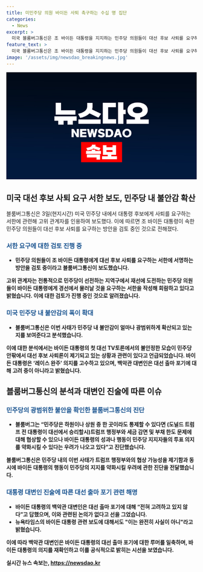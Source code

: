 ```yaml
---
title: 미민주당 의원 바이든 사퇴 촉구하는 수십 명 집단
categories:
  - News
excerpt: >
  미국 블룸버그통신은 조 바이든 대통령을 지지하는 민주당 의원들이 대선 후보 사퇴를 요구하는 서한에 서명하는 가능성을 보도했습니다. 이로써 민주당 내 불안감이 확산되고 있다는 것을 보여주었는데, 이는 바이든 대통령의 고령과 관련된 우려로부터 시작되었습니다. 바이든 대통령은 대선 출마 포기에 대해 고려 중이 아니라고 언급하며 레이스 완주를 위해 노력하고 있다고 전했습니다. 그러나 이에 대한 일부 의원들의 촉구가 계속되고 있습니다.
feature_text: >
  미국 블룸버그통신은 조 바이든 대통령을 지지하는 민주당 의원들이 대선 후보 사퇴를 요구하는 서한에 서명하는 가능성을 보도했습니다. 이로써 민주당 내 불안감이 확산되고 있다는 것을 보여주었는데, 이는 바이든 대통령의 고령과 관련된 우려로부터 시작되었습니다. 바이든 대통령은 대선 출마 포기에 대해 고려 중이 아니라고 언급하며 레이스 완주를 위해 노력하고 있다고 전했습니다. 그러나 이에 대한 일부 의원들의 촉구가 계속되고 있습니다.
image: '/assets/img/newsdao_breakingnews.jpg'
---
```


<p><img src="/assets/img/newsdao_breakingnews.jpg" alt="ranknews 속보" /></p>

<h2 data-ke-size="size26">미국 대선 후보 사퇴 요구 서한 보도, 민주당 내 불안감 확산</h2>

<p data-ke-size="size16">블룸버그통신은 3일(현지시간) 미국 민주당 내에서 대통령 후보에게 사퇴를 요구하는 서한에 관련해 고위 관계자를 인용하여 보도했다. 이에 따르면 조 바이든 대통령이 속한 민주당 의원들이 대선 후보 사퇴를 요구하는 방안을 검토 중인 것으로 전해졌다.</p>

<h3><b><span style="color: #1a5490;">서한 요구에 대한 검토 진행 중</span><b></h3>

<ul>
<li>민주당 의원들이 조 바이든 대통령에게 대선 후보 사퇴를 요구하는 서한에 서명하는 방안을 검토 중이라고 블룸버그통신이 보도했습니다.</li>
</ul>

<p data-ke-size="size16">고위 관계자는 전통적으로 민주당이 선전하는 지역구에서 재선에 도전하는 민주당 의원들이 바이든 대통령에게 경선에서 물러날 것을 요구하는 서한을 작성해 회람하고 있다고 밝혔습니다. 이에 대한 검토가 진행 중인 것으로 알려졌습니다.</p>

<h3><b><span style="color: #1a5490;">미국 민주당 내 불안감의 폭이 확대</span><b></h3>

<ul>
<li>블룸버그통신은 이번 사태가 민주당 내 불안감이 얼마나 광범위하게 확산되고 있는지를 보여준다고 분석했습니다.</li>
</ul>

<p data-ke-size="size16">이에 대한 분석에서는 바이든 대통령의 첫 대선 TV토론에서의 불안정한 모습이 민주당 안팎에서 대선 후보 사퇴론이 제기되고 있는 상황과 관련이 있다고 언급되었습니다. 바이든 대통령은 ‘레이스 완주’ 의지를 고수하고 있으며, 백악관 대변인은 대선 출마 포기에 대해 고려 중이 아니라고 밝혔습니다.</p>

<h2 data-ke-size="size26">블룸버그통신의 분석과 대변인 진술에 따른 이슈</h2>

<h3><b><span style="color: #1a5490;">민주당의 광범위한 불안을 확인한 블룸버그통신의 진단</span></b></h3>

<ul>
<li>블룸버그는 “민주당은 하원이나 상원 중 한 곳이라도 통제할 수 있다면 (도널드 트럼프 전 대통령이 대선에서 승리할시)트럼프 행정부와 세금 감면 및 부채 한도 문제에 대해 협상할 수 있으나 바이든 대통령의 성과나 행동이 민주당 지지자들의 투표 의지를 약화시킬 수 있다는 우려가 나오고 있다”고 진단했습니다.</li>
</ul>

<p data-ke-size="size16">블룸버그통신은 민주당 내의 이번 사태가 트럼프 행정부와의 협상 가능성을 제기함과 동시에 바이든 대통령의 행동이 민주당의 지지를 약화시킬 우려에 관한 진단을 전달했습니다.</p>

<h3><b><span style="color: #1a5490;">대통령 대변인 진술에 따른 대선 출마 포기 관련 해명</span><b></h3>

<ul>
<li>바이든 대통령의 백악관 대변인은 대선 출마 포기에 대해 “전혀 고려하고 있지 않다”고 답했으며, 이와 관련된 논의가 없다고 선을 그었습니다.</li>
<li>뉴욕타임스의 바이든 대통령 관련 보도에 대해서도 "이는 완전히 사실이 아니"라고 밝혔습니다.</li>
</ul>

<p data-ke-size="size16">이에 따라 백악관 대변인은 바이든 대통령의 대선 출마 포기에 대한 루머를 일축하며, 바이든 대통령의 의지를 재확인하고 이를 공식적으로 밝히는 시선을 보였습니다.</p>
실시간 뉴스 속보는, <a href="https://newsdao.kr" rel="dofollow">https://newsdao.kr</a>


